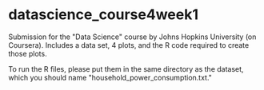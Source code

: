 # datascience_course4week1
Submission for the "Data Science" course by Johns Hopkins University (on Coursera). Includes a data set, 4 plots, and the R code required to create those plots.

To run the R files, please put them in the same directory as the dataset, which you should name "household_power_consumption.txt." 

